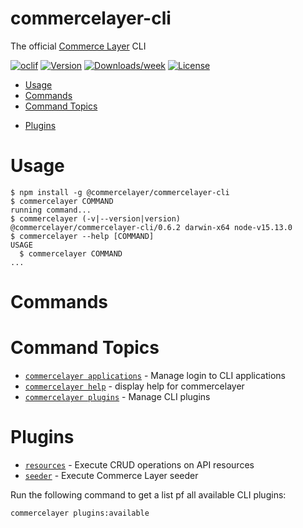 commercelayer-cli
=================

The official [Commerce Layer](https://commercelayer.io) CLI

[![oclif](https://img.shields.io/badge/cli-oclif-brightgreen.svg)](https://oclif.io)
[![Version](https://img.shields.io/npm/v/@commercelayer/commercelayer-cli.svg)](https://npmjs.org/package/@commercelayer/commercelayer-cli)
[![Downloads/week](https://img.shields.io/npm/dw/@commercelayer/commercelayer-cli.svg)](https://npmjs.org/package/@commercelayer/commercelayer-cli)
[![License](https://img.shields.io/npm/l/@commercelayer/commercelayer-cli.svg)](https://github.com/commercelayer/commercelayer-cli/blob/master/package.json)


<!-- toc -->
* [Usage](#usage)
* [Commands](#commands)
* [Command Topics](#command-topics)
<!-- tocstop -->
* [Plugins](#plugins)
# Usage
<!-- usage -->
```sh-session
$ npm install -g @commercelayer/commercelayer-cli
$ commercelayer COMMAND
running command...
$ commercelayer (-v|--version|version)
@commercelayer/commercelayer-cli/0.6.2 darwin-x64 node-v15.13.0
$ commercelayer --help [COMMAND]
USAGE
  $ commercelayer COMMAND
...
```
<!-- usagestop -->
# Commands
<!-- commands -->
# Command Topics

* [`commercelayer applications`](docs/applications.md) - Manage login to CLI applications
* [`commercelayer help`](docs/help.md) - display help for commercelayer
* [`commercelayer plugins`](docs/plugins.md) - Manage CLI plugins

<!-- commandsstop -->
# Plugins

* [`resources`](https://github.com/commercelayer/commercelayer-cli-plugin-resources/blob/main/README.md) - Execute CRUD operations on API resources
* [`seeder`](https://github.com/commercelayer/commercelayer-cli-plugin-seeder/blob/main/README.md) - Execute Commerce Layer seeder

Run the following command to get a list pf all available CLI plugins:
```sh-session
commercelayer plugins:available
```
